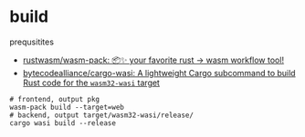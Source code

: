 # build

prequsitites

- [rustwasm/wasm-pack: 📦✨ your favorite rust -> wasm workflow tool!](https://github.com/rustwasm/wasm-pack)
- [bytecodealliance/cargo-wasi: A lightweight Cargo subcommand to build Rust code for the `wasm32-wasi` target](https://github.com/bytecodealliance/cargo-wasi)

```
# frontend, output pkg
wasm-pack build --target=web 
# backend, output target/wasm32-wasi/release/
cargo wasi build --release
```